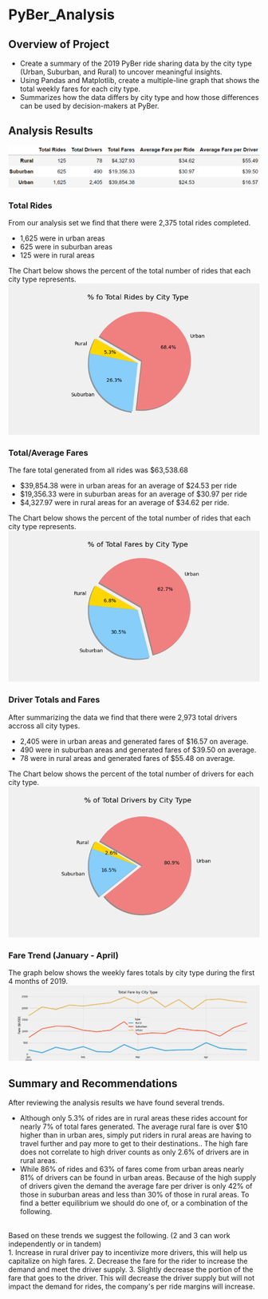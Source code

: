 # PyBer_Analysis

## Overview of Project
- Create a summary of the 2019 PyBer ride sharing data by the city type (Urban, Suburban, and Rural) to uncover meaningful insights. 
- Using Pandas and Matplotlib, create a multiple-line graph that shows the total weekly fares for each city type. 
- Summarizes how the data differs by city type and how those differences can be used by decision-makers at PyBer.

## Analysis Results
![](analysis/pyber_summary_table.png) 

### Total Rides
From our analysis set we find that there were 2,375 total rides completed. 
- 1,625 were in urban areas 
- 625 were in suburban areas
- 125 were in rural areas<br/>

The Chart below shows the percent of the total number of rides that each city type represents.
![](analysis/Total_Rides_pc.png) 
<br/>

### Total/Average Fares
The fare total generated from all rides was $63,538.68
- $39,854.38 were in urban areas for an average of $24.53 per ride
- $19,356.33 were in suburban areas for an average of $30.97 per ride
- $4,327.97 were in rural areas for an average of $34.62 per ride.<br/>

The Chart below shows the percent of the total number of rides that each city type represents.
![](analysis/Total_Fares_pc.png) 
<br/>

### Driver Totals and Fares
After summarizing the data we find that there were 2,973 total drivers accross all city types. 
- 2,405 were in urban areas and generated fares of $16.57 on average.
- 490 were in suburban areas and generated fares of $39.50 on average.
- 78 were in rural areas and generated fares of $55.48 on average.<br/> 

The Chart below shows the percent of the total number of drivers for each city type.
![](analysis/Total_Drivers_pc.png) 
<br/>

### Fare Trend (January - April)
The graph below shows the weekly fares totals by city type during the first 4 months of 2019. 
![](analysis/Pyber_fare_summary.png) 
<br/>

## Summary and Recommendations
After reviewing the analysis results we have found several trends. 
- Although only 5.3% of rides are in rural areas these rides account for nearly 7% of total fares generated. The average rural fare is over $10 higher than in urban ares, simply put riders in rural areas are having to travel further and pay more to get to their destinations.. The high fare does not correlate to high driver counts as only 2.6% of drivers are in rural areas. 
- While 86% of rides and 63% of fares come from urban areas nearly 81% of drivers can be found in urban areas. Because of the high supply of drivers given the demand the average fare per driver is only 42% of those in suburban areas and  less than 30% of those in rural areas. To find a better equilibrium we should do one of, or a combination of the following. 
<br/>
Based on these trends we suggest the following. (2 and 3 can work independently or in tandem) <br/>
1. Increase in rural driver pay to incentivize more drivers, this will help us capitalize on high fares. 
2. Decrease the fare for the rider to increase the demand and meet the driver supply.
3. Slightly decrease the portion of the fare that goes to the driver. This will decrease the driver supply but will not impact the demand for rides, the company's per ride margins will increase. 
